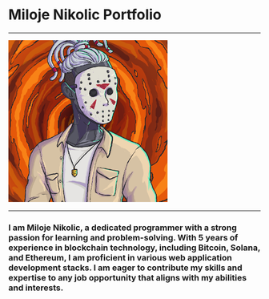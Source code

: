 # Miloje Nikolic Portfolio

---

![](./public/profile.png)

---


### I am Miloje Nikolic, a dedicated programmer with a strong passion for learning and problem-solving. With 5 years of experience in blockchain technology, including Bitcoin, Solana, and Ethereum, I am proficient in various web application development stacks. I am eager to contribute my skills and expertise to any job opportunity that aligns with my abilities and interests.


